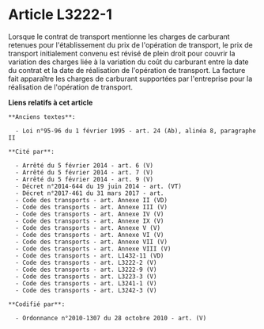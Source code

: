 # Article L3222-1

Lorsque le contrat de transport mentionne les charges de carburant retenues pour l'établissement du prix de l'opération de
transport, le prix de transport initialement convenu est révisé de plein droit pour couvrir la variation des charges liée à
la variation du coût du carburant entre la date du contrat et la date de réalisation de l'opération de transport. La facture
fait apparaître les charges de carburant supportées par l'entreprise pour la réalisation de l'opération de transport.

**Liens relatifs à cet article**

	**Anciens textes**:

	  - Loi n°95-96 du 1 février 1995 - art. 24 (Ab), alinéa 8, paragraphe II

	**Cité par**:

	  - Arrêté du 5 février 2014 - art. 6 (V)
	  - Arrêté du 5 février 2014 - art. 7 (V)
	  - Arrêté du 5 février 2014 - art. 9 (V)
	  - Décret n°2014-644 du 19 juin 2014 - art. (VT)
	  - Décret n°2017-461 du 31 mars 2017 - art.
	  - Code des transports - art. Annexe II (VD)
	  - Code des transports - art. Annexe III (V)
	  - Code des transports - art. Annexe IV (V)
	  - Code des transports - art. Annexe IX (V)
	  - Code des transports - art. Annexe V (V)
	  - Code des transports - art. Annexe VI (V)
	  - Code des transports - art. Annexe VII (V)
	  - Code des transports - art. Annexe VIII (V)
	  - Code des transports - art. L1432-11 (VD)
	  - Code des transports - art. L3222-2 (V)
	  - Code des transports - art. L3222-9 (V)
	  - Code des transports - art. L3223-3 (V)
	  - Code des transports - art. L3241-1 (V)
	  - Code des transports - art. L3242-3 (V)

	**Codifié par**:

	  - Ordonnance n°2010-1307 du 28 octobre 2010 - art. (V)

